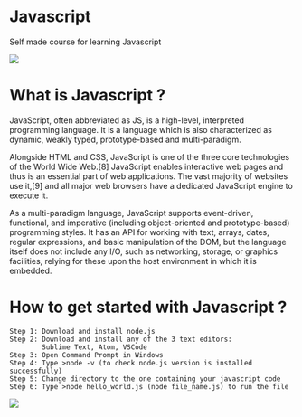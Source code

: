 # Javascript

Self made course for learning Javascript

![](https://www.tutorialrepublic.com/lib/images/javascript-illustration.png)

# What is Javascript ?

JavaScript, often abbreviated as JS, is a high-level, interpreted programming language. It is a language which is also characterized as dynamic, weakly typed, prototype-based and multi-paradigm.

Alongside HTML and CSS, JavaScript is one of the three core technologies of the World Wide Web.[8] JavaScript enables interactive web pages and thus is an essential part of web applications. The vast majority of websites use it,[9] and all major web browsers have a dedicated JavaScript engine to execute it. 

As a multi-paradigm language, JavaScript supports event-driven, functional, and imperative (including object-oriented and prototype-based) programming styles. It has an API for working with text, arrays, dates, regular expressions, and basic manipulation of the DOM, but the language itself does not include any I/O, such as networking, storage, or graphics facilities, relying for these upon the host environment in which it is embedded. 

# How to get started with Javascript ?

    Step 1: Download and install node.js
    Step 2: Download and install any of the 3 text editors:
            Sublime Text, Atom, VSCode
    Step 3: Open Command Prompt in Windows
    Step 4: Type >node -v (to check node.js version is installed successfully)
    Step 5: Change directory to the one containing your javascript code
    Step 6: Type >node hello_world.js (node file_name.js) to run the file
    
![](https://cdn-images-1.medium.com/max/1600/1*vAggmzG1t1RpXK72ENQ6AA.gif)
